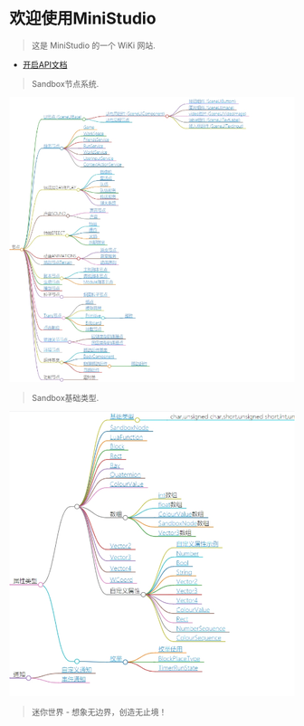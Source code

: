 # 欢迎使用MiniStudio

> 这是 MiniStudio 的一个 WiKi 网站.
* [开启API文档](/Api/Class/Script/LocalScriptNode.md)


> Sandbox节点系统.

![node_img](Source/Images/node.jpeg)

> Sandbox基础类型.

![node_img](Source/Images/data.jpeg)



> 迷你世界 - 想象无边界，创造无止境！


